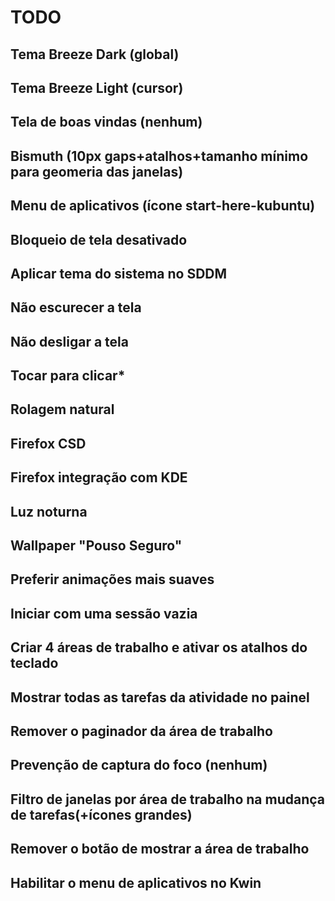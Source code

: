 # TODO
## Tema Breeze Dark (global)
## Tema Breeze Light (cursor)
## Tela de boas vindas (nenhum)
## Bismuth (10px gaps+atalhos+tamanho mínimo para geomeria das janelas)
## Menu de aplicativos (ícone start-here-kubuntu)
## Bloqueio de tela desativado
## Aplicar tema do sistema no SDDM
## Não escurecer a tela
## Não desligar a tela
## Tocar para clicar*
## Rolagem natural
## Firefox CSD
## Firefox integração com KDE
## Luz noturna
## Wallpaper "Pouso Seguro"
## Preferir animações mais suaves
## Iniciar com uma sessão vazia
## Criar 4 áreas de trabalho e ativar os atalhos do teclado
## Mostrar todas as tarefas da atividade no painel
## Remover o paginador da área de trabalho
## Prevenção de captura do foco (nenhum)
## Filtro de janelas por área de trabalho na mudança de tarefas(+ícones grandes)
## Remover o botão de mostrar a área de trabalho
## Habilitar o menu de aplicativos no Kwin
